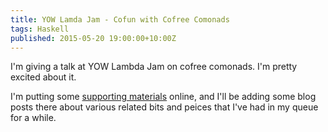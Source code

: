 ```yaml
---
title: YOW Lamda Jam - Cofun with Cofree Comonads
tags: Haskell
published: 2015-05-20 19:00:00+10:00Z
---
```


I'm giving a talk at YOW Lambda Jam on cofree comonads.  I'm pretty excited about it.

I'm putting some [supporting materials](https://dlaing.org/cofun) online, and I'll be adding some blog posts there about various related bits and peices that I've had in my queue for a while.

